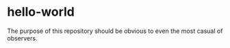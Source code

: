 # hello-world
The purpose of this repository should be obvious to even the most casual of observers.
